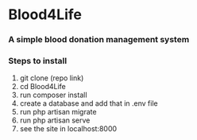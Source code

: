 # Blood4Life

### A simple blood donation management system

### Steps to install
1. git clone (repo link)
2. cd Blood4Life
3. run composer install
4. create a database and add that in .env file
5. run php artisan migrate
6. run php artisan serve
7. see the site in localhost:8000